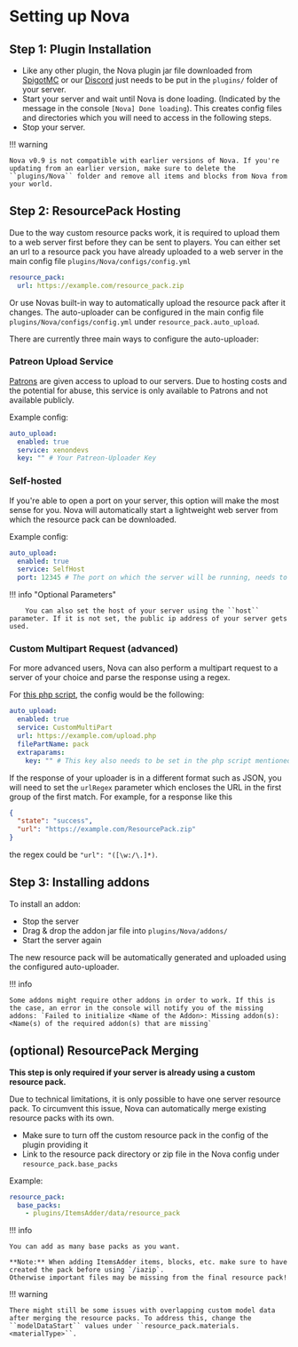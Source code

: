 # Setting up Nova

## Step 1: Plugin Installation

* Like any other plugin, the Nova plugin jar file downloaded from [SpigotMC](https://www.spigotmc.org/resources/93648/) or our [Discord](https://discord.gg/hnEknVWvUe) just needs to be put in the ``plugins/`` folder of your server.
* Start your server and wait until Nova is done loading. (Indicated by the message in the console `[Nova] Done loading`). This creates config files and directories which you will need to access in the following steps.
* Stop your server.

!!! warning

    Nova v0.9 is not compatible with earlier versions of Nova. If you're updating from an earlier version, make sure to delete the ``plugins/Nova`` folder and remove all items and blocks from Nova from your world.

## Step 2: ResourcePack Hosting

Due to the way custom resource packs work, it is required to upload them to a web server first before they can be sent to players.
You can either set an url to a resource pack you have already uploaded to a web server in the main config file ``plugins/Nova/configs/config.yml``

```yaml
resource_pack:
  url: https://example.com/resource_pack.zip
```

Or use Novas built-in way to automatically upload the resource pack after it changes. The auto-uploader can be configured 
in the main config file ``plugins/Nova/configs/config.yml`` under ``resource_pack.auto_upload``.

There are currently three main ways to configure the auto-uploader:

### Patreon Upload Service

[Patrons](https://www.patreon.com/xenondevs) are given access to upload to our servers.
Due to hosting costs and the potential for abuse, this service is only available to Patrons and not available publicly.

Example config:
```yaml
auto_upload:
  enabled: true
  service: xenondevs
  key: "" # Your Patreon-Uploader Key
```

### Self-hosted

If you're able to open a port on your server, this option will make the most sense for you.
Nova will automatically start a lightweight web server from which the resource pack can be downloaded.

Example config:
```yaml
auto_upload:
  enabled: true
  service: SelfHost
  port: 12345 # The port on which the server will be running, needs to be open to the Internet.
```

!!! info "Optional Parameters"

        You can also set the host of your server using the ``host`` parameter. If it is not set, the public ip address of your server gets used.

### Custom Multipart Request (advanced)

For more advanced users, Nova can also perform a multipart request to a server of your choice and parse the response using a regex.

For [this php script](https://gist.github.com/ByteZ1337/6582b8c31789602119c55770cb095455), the config would be the following:
```yaml
auto_upload:
  enabled: true
  service: CustomMultiPart
  url: https://example.com/upload.php
  filePartName: pack
  extraparams:
    key: "" # This key also needs to be set in the php script mentioned above
```

If the response of your uploader is in a different format such as JSON, you will need to set the ``urlRegex`` parameter which encloses the URL in the first group of the first match.
For example, for a response like this 
```json
{
  "state": "success",
  "url": "https://example.com/ResourcePack.zip"
}
```
the regex could be ``"url": "([\w:/\.]*)``.

## Step 3: Installing addons

To install an addon:

* Stop the server
* Drag & drop the addon jar file into ``plugins/Nova/addons/``
* Start the server again

The new resource pack will be automatically generated and uploaded using the configured auto-uploader.

!!! info

    Some addons might require other addons in order to work. If this is the case, an error in the console will notify you of the missing addons: `Failed to initialize <Name of the Addon>: Missing addon(s): <Name(s) of the required addon(s) that are missing`

## (optional) ResourcePack Merging

**This step is only required if your server is already using a custom resource pack.**

Due to technical limitations, it is only possible to have one server resource pack. To circumvent this issue, Nova can automatically merge existing resource packs with its own.

* Make sure to turn off the custom resource pack in the config of the plugin providing it
* Link to the resource pack directory or zip file in the Nova config under ``resource_pack.base_packs``

Example:
```yaml
resource_pack:
  base_packs:
    - plugins/ItemsAdder/data/resource_pack
```

!!! info

    You can add as many base packs as you want.
    
    **Note:** When adding ItemsAdder items, blocks, etc. make sure to have created the pack before using `/iazip`.  
    Otherwise important files may be missing from the final resource pack!


!!! warning

    There might still be some issues with overlapping custom model data after merging the resource packs. To address this, change the ``modelDataStart`` values under ``resource_pack.materials.<materialType>``.
